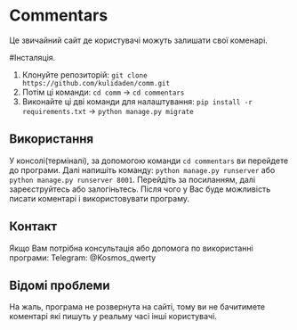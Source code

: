 # Commentars
Це звичайний сайт де користувачі можуть залишати свої коменарі.

#Інсталяція.
1. Клонуйте репозиторій: `git clone https://github.com/kulidaden/comm.git`
2. Потім ці команди: `cd comm` -> `cd commentars`
3. Виконайте ці дві команди для налаштування: `pip install -r requirements.txt` -> `python manage.py migrate`
   
## Використання
У консолі(терміналі), за допомогою команди `cd commentars` ви перейдете до програми. Далі напишіть команду: `python manage.py runserver` або `python manage.py runserver 8001`.
Перейдіть за посиланням, далі зареєструйтесь або залогіньтесь. Після чого у Вас буде можливість писати коментарі і використовувати програму.

## Контакт
Якщо Вам потрібна консультація або допомога по використанні програми: Telegram: @Kosmos_qwerty

## Відомі проблеми
На жаль, програма не розвернута на сайті, тому ви не бачитимете коментарі які пишуть у реальму часі інші користувачі.
